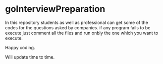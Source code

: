 # goInterviewPreparation

In this repository students as well as professional can get some of the codes for the questions asked by companies.
if any program fails to be execute just comment all the files and run onbly the one which you want to execute.

Happy coding.

Will update time to time.
